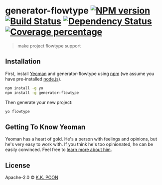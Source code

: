 # generator-flowtype [![NPM version][npm-image]][npm-url] [![Build Status][travis-image]][travis-url] [![Dependency Status][daviddm-image]][daviddm-url] [![Coverage percentage][coveralls-image]][coveralls-url]
> make project flowtype support

## Installation

First, install [Yeoman](http://yeoman.io) and generator-flowtype using [npm](https://www.npmjs.com/) (we assume you have pre-installed [node.js](https://nodejs.org/)).

```bash
npm install -g yo
npm install -g generator-flowtype
```

Then generate your new project:

```bash
yo flowtype
```

## Getting To Know Yeoman

Yeoman has a heart of gold. He&#39;s a person with feelings and opinions, but he&#39;s very easy to work with. If you think he&#39;s too opinionated, he can be easily convinced. Feel free to [learn more about him](http://yeoman.io/).

## License

Apache-2.0 © [K.K. POON](https://kkpoon.github.io)


[npm-image]: https://badge.fury.io/js/generator-flowtype.svg
[npm-url]: https://npmjs.org/package/generator-flowtype
[travis-image]: https://travis-ci.org/kkpoon/generator-flowtype.svg?branch=master
[travis-url]: https://travis-ci.org/kkpoon/generator-flowtype
[daviddm-image]: https://david-dm.org/kkpoon/generator-flowtype.svg?theme=shields.io
[daviddm-url]: https://david-dm.org/kkpoon/generator-flowtype
[coveralls-image]: https://coveralls.io/repos/kkpoon/generator-flowtype/badge.svg
[coveralls-url]: https://coveralls.io/r/kkpoon/generator-flowtype
